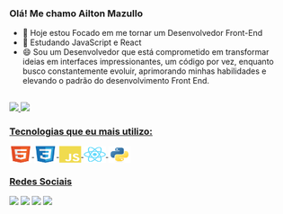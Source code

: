 ### Olá! Me chamo Ailton Mazullo

- 🔭 Hoje estou Focado em me tornar um Desenvolvedor Front-End
- 🌱 Estudando JavaScript e React
- 😄 Sou um Desenvolvedor que está comprometido em transformar ideias em interfaces impressionantes, um código por vez, enquanto busco constantemente evoluir, aprimorando minhas habilidades e elevando o padrão do desenvolvimento Front End.

##

<div>
  <a href="https://github.com/AiltonMazullo">
  <img height="180em" src="https://github-readme-stats.vercel.app/api?username=AiltonMazullo&show_icons=true&theme=cobalt"/>
  <img height="180em" src="https://github-readme-stats.vercel.app/api/top-langs/?username=AiltonMazullo&layout=compact&theme=cobalt"/>
</div>

### Tecnologias que eu mais utilizo:

<div style="display: inline_block">
  <img align="center" alt="Ailton-HTML" height="30" width="40" src="https://raw.githubusercontent.com/devicons/devicon/master/icons/html5/html5-original.svg">
  <img align="center" alt="Ailton-CSS" height="30" width="40" src="https://raw.githubusercontent.com/devicons/devicon/master/icons/css3/css3-original.svg">
  <img align="center" alt="Ailton-JavaScript" height="30" width="40" src="https://raw.githubusercontent.com/devicons/devicon/master/icons/javascript/javascript-plain.svg">
  <img align="center" alt="Ailton-React" height="30" width="40" src="https://raw.githubusercontent.com/devicons/devicon/master/icons/react/react-original.svg">
  <img align="center" alt="Ailton-Python" height="30" width="40" src="https://raw.githubusercontent.com/devicons/devicon/master/icons/python/python-original.svg">
</div>

### Redes Sociais

<div>
  <a href="https://www.linkedin.com/in/ailton-rodrigues-33b5b0276" target="_blank"><img src="https://img.shields.io/badge/-LinkedIn-%230077B5?style=for-the-badge&logo=linkedin&logoColor=white" target="_blank"></a>
  <a href = "arm2715@gmail.com"><img src="https://img.shields.io/badge/-Gmail-%23333?style=for-the-badge&logo=gmail&logoColor=white" target="_blank"></a>
  <a href="https://discord.com/channels/@me" target="_blank"><img src="https://img.shields.io/badge/Discord-7289DA?style=for-the-badge&logo=discord&logoColor=white" target="_blank"></a>
  <a href="https://instagram.com/ailtonrodriguess_" target="_blank"><img src="https://img.shields.io/badge/-Instagram-%23E4405F?style=for-the-badge&logo=instagram&logoColor=white" target="_blank"></a>
</div>
